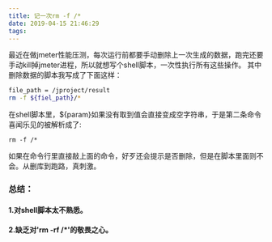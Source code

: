 ```yaml
---
title: 记一次rm -f /*
date: 2019-04-15 21:46:29
tags:
---
```

最近在做jmeter性能压测，每次运行前都要手动删除上一次生成的数据，跑完还要手动kill掉jmeter进程，所以就想写个shell脚本，一次性执行所有这些操作。
其中删除数据的脚本我写成了下面这样：

```bash
file_path = /jproject/result
rm -f ${fiel_path}/*
```
在shell脚本里，${param}如果没有取到值会直接变成空字符串，于是第二条命令喜闻乐见的被解析成了:
```
rm -f /*
```
如果在命令行里直接敲上面的命令，好歹还会提示是否删除，但是在脚本里面则不会。从删库到跑路，真刺激。
### 总结：
#### 1.对shell脚本太不熟悉。
#### 2.缺乏对'rm -rf /*'的敬畏之心。

